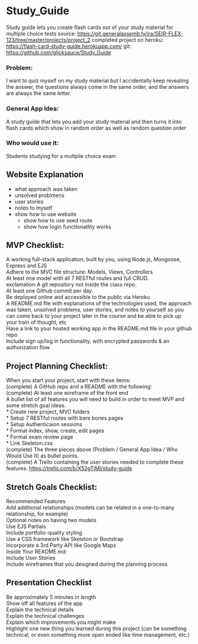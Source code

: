 # Study_Guide
Study guide lets you create flash cards out of your study material for multiple choice tests
source: https://git.generalassemb.ly/ira/SEIR-FLEX-123/tree/master/projects/project_2
completed project on heroku: https://flash-card-study-guide.herokuapp.com/
git: https://github.com/glicksauce/Study_Guide

### Problem: 
I want to quiz myself on my study material but I accidentally keep revealing the answer, the questions always come in the same order, and the answers are always the same letter.
### General App Idea: 
A study guide that lets you add your study material and then turns it into flash cards which show in random order as well as random question order
###  Who would use it: 
Students studying for a multpile choice exam


## Website Explanation
* what approach was taken  
* unsolved problmens  
* user stories  
* notes to myself  
* show how to use website  
    - show how to use seed route  
    - show how login functionatlity works  

## MVP Checklist:
A working full-stack application, built by you, using Node.js, Mongoose, Express and EJS  
Adhere to the MVC file structure: Models, Views, Controllers  
At least one model with all 7 RESTful routes and full CRUD.  
exclamation A git repository not inside the class repo.  
At least one Github commit per day.  
Be deployed online and accessible to the public via Heroku  
A README.md file with explanations of the technologies used, the approach was taken, unsolved problems, user stories, and notes to yourself so you can come back to your project later in the course and be able to pick up your train of thought, etc  
Have a link to your hosted working app in the README.md file in your github repo  
Include sign up/log in functionality, with encrypted passwords & an authorization flow  

## Project Planning Checklist:
When you start your project, start with these items:  
(complete) A GitHub repo and a README with the following:  
(complete) At least one wireframe of the front end  
A bullet list of all features you will need to build in order to meet MVP and some stretch goal ideas.  
    * Create new project, MVC folders  
    * Setup 7 RESTful routes with bare bones pages  
    * Setup Authenticaion sessions  
    * Format index, show, create, edit pages  
    * Format exam review page  
    * Link Skeleton.css  
(complete) The three pieces above (Problem / General App Idea / Who Would Use It) as bullet points.  
(complete) A Trello containing the user stories needed to complete these features. https://trello.com/b/X52gTjMI/study-guide  

## Stretch Goals Checklist:
Recommended Features  
Add additional relationships (models can be related in a one-to-many relationship, for example)  
Optional notes on having two models  
Use EJS Partials  
Include portfolio-quality styling  
Use a CSS framework like Skeleton or Bootstrap  
Incorporate a 3rd Party API like Google Maps  
Inside Your README.md:  
Include User Stories  
Include wireframes that you designed during the planning process  

## Presentation Checklist
Be approximately 5 minutes in length  
Show off all features of the app  
Explain the technical details  
Explain the technical challenges  
Explain which improvements you might make  
Highlight one new thing you learned during this project (can be something technical, or even something more open ended like time management, etc.)  